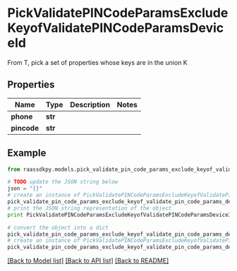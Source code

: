 # PickValidatePINCodeParamsExcludeKeyofValidatePINCodeParamsDeviceId

From T, pick a set of properties whose keys are in the union K

## Properties
Name | Type | Description | Notes
------------ | ------------- | ------------- | -------------
**phone** | **str** |  | 
**pincode** | **str** |  | 

## Example

```python
from raassdkpy.models.pick_validate_pin_code_params_exclude_keyof_validate_pin_code_params_device_id import PickValidatePINCodeParamsExcludeKeyofValidatePINCodeParamsDeviceId

# TODO update the JSON string below
json = "{}"
# create an instance of PickValidatePINCodeParamsExcludeKeyofValidatePINCodeParamsDeviceId from a JSON string
pick_validate_pin_code_params_exclude_keyof_validate_pin_code_params_device_id_instance = PickValidatePINCodeParamsExcludeKeyofValidatePINCodeParamsDeviceId.from_json(json)
# print the JSON string representation of the object
print PickValidatePINCodeParamsExcludeKeyofValidatePINCodeParamsDeviceId.to_json()

# convert the object into a dict
pick_validate_pin_code_params_exclude_keyof_validate_pin_code_params_device_id_dict = pick_validate_pin_code_params_exclude_keyof_validate_pin_code_params_device_id_instance.to_dict()
# create an instance of PickValidatePINCodeParamsExcludeKeyofValidatePINCodeParamsDeviceId from a dict
pick_validate_pin_code_params_exclude_keyof_validate_pin_code_params_device_id_form_dict = pick_validate_pin_code_params_exclude_keyof_validate_pin_code_params_device_id.from_dict(pick_validate_pin_code_params_exclude_keyof_validate_pin_code_params_device_id_dict)
```
[[Back to Model list]](../README.md#documentation-for-models) [[Back to API list]](../README.md#documentation-for-api-endpoints) [[Back to README]](../README.md)


